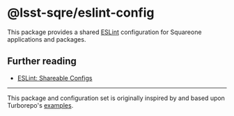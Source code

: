 # @lsst-sqre/eslint-config

This package provides a shared [ESLint](https://eslint.org) configuration for Squareone applications and packages.

## Further reading

- [ESLint: Shareable Configs](https://eslint.org/docs/developer-guide/shareable-configs)

---

This package and configuration set is originally inspired by and based upon Turborepo's [examples](https://github.com/vercel/turbo/tree/main/examples/design-system/packages/eslint-config-acme).

